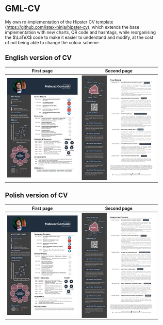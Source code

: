 # GML-CV
My own re-implementation of the Hipster CV template (https://github.com/latex-ninja/hipster-cv), which extends the base implementation with new charts, QR code and hashtags, while reorganising the $\LaTeX$ code to make it easier to understand and modify, at the cost of not being able to change the colour scheme.

## English version of CV

First page           |  Second page
:-------------------------:|:-------------------------:
![](/imgs/Mateusz_Gomulski_CV_page_1.jpg)  |  ![](/imgs/Mateusz_Gomulski_CV_page_2.jpg)

## Polish version of CV

First page          |  Second page
:-------------------------:|:-------------------------:
![](/imgs/Mateusz_Gomulski_CV_PL_page_1.jpg)  |  ![](/imgs/Mateusz_Gomulski_CV_PL_page_2.jpg)
